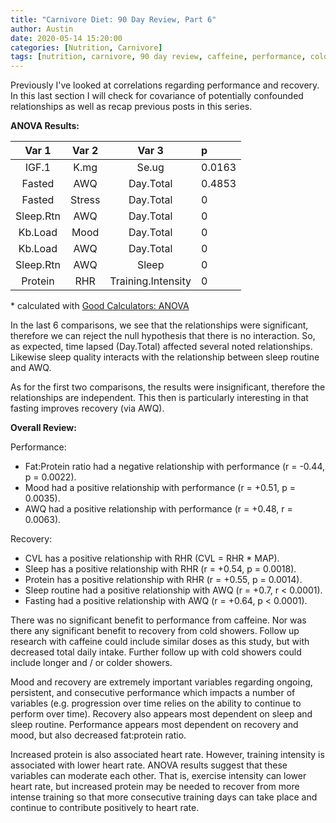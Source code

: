 ```yaml
---
title: "Carnivore Diet: 90 Day Review, Part 6"
author: Austin
date: 2020-05-14 15:20:00
categories: [Nutrition, Carnivore]
tags: [nutrition, carnivore, 90 day review, caffeine, performance, cold, recovery, blood pressure, open science, statistics]
---
```


Previously I've looked at correlations regarding performance and recovery.  In this last section I will check for covariance of potentially confounded relationships as well as recap previous posts in this series.

**ANOVA Results:**

| Var 1 | Var 2 | Var 3 | p |
|:------:|:------:|:------:|:-|
| IGF.1 | K.mg | Se.ug | 0.0163 |
| Fasted | AWQ | Day.Total | 0.4853 |
| Fasted | Stress | Day.Total | 0 |
| Sleep.Rtn | AWQ | Day.Total | 0 |
| Kb.Load | Mood | Day.Total | 0 |
| Kb.Load | AWQ | Day.Total | 0 |
| Sleep.Rtn | AWQ | Sleep | 0 |
| Protein | RHR | Training.Intensity | 0 |

\* calculated with [Good Calculators: ANOVA](https://goodcalculators.com/one-way-anova-calculator/)

In the last 6 comparisons, we see that the relationships were significant, therefore we can reject the null hypothesis that there is no interaction.  So, as expected, time lapsed (Day.Total) affected several noted relationships.  Likewise sleep quality interacts with the relationship between sleep routine and AWQ.

As for the first two comparisons, the results were insignificant, therefore the relationships are independent.  This then is particularly interesting in that fasting improves recovery (via AWQ).

**Overall Review:**

Performance:

* Fat:Protein ratio had a negative relationship with performance (r = -0.44, p = 0.0022).
* Mood had a positive relationship with performance (r = +0.51, p = 0.0035).
* AWQ had a positive relationship with performance (r = +0.48, r = 0.0063).

Recovery:

* CVL has a positive relationship with RHR (CVL = RHR * MAP).
* Sleep has a positive relationship with RHR (r = +0.54, p = 0.0018).
* Protein has a positive relationship with RHR (r = +0.55, p = 0.0014).
* Sleep routine had a positive relationship with AWQ (r = +0.7, r < 0.0001).
* Fasting had a positive relationship with AWQ (r = +0.64, p < 0.0001).

There was no significant benefit to performance from caffeine.  Nor was there any significant benefit to recovery from cold showers.  Follow up research with caffeine could include similar doses as this study, but with decreased total daily intake.  Further follow up with cold showers could include longer and / or colder showers.

Mood and recovery are extremely important variables regarding ongoing, persistent, and consecutive performance which impacts a number of variables (e.g. progression over time relies on the ability to continue to perform over time).  Recovery also appears most dependent on sleep and sleep routine.  Performance appears most dependent on recovery and mood, but also decreased fat:protein ratio.

Increased protein is also associated heart rate.  However, training intensity is associated with lower heart rate.  ANOVA results suggest that these variables can moderate each other.  That is, exercise intensity can lower heart rate, but increased protein may be needed to recover from more intense training so that more consecutive training days can take place and continue to contribute positively to heart rate.


<!--stackedit_data:
eyJoaXN0b3J5IjpbMTMwOTQxNTgwLC0xMzkzNzk1MjMzLC0xNT
Y1NjgyNzksMTYxOTYzMTgzOSwtMTMwMTUxMTQ4OSwxNTU4Nzg2
OTM2LDQxNzA2ODkxNSwxNTczNzM5NCwtNDcxMjIwMjgxXX0=
-->
